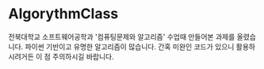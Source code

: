 # AlgorythmClass
전북대학교 소프트웨어공학과 '컴퓨팅문제와 알고리즘' 수업때 만들어본 과제를 올렸습니다.
파이썬 기반이고 유명한 알고리즘이 많습니다.
간혹 미완인 코드가 있으니 활용하시려거든 이 점 주의하시길 바랍니다.
